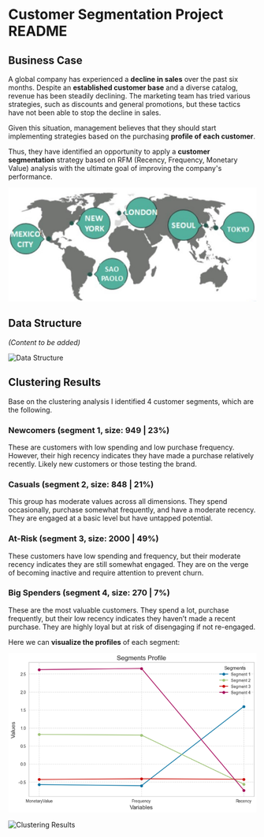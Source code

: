 # Customer Segmentation Project README

## Business Case
A global company has experienced a **decline in sales** over the past six months. Despite an **established customer base** and a diverse catalog, revenue has been steadily declining. The marketing team has tried various strategies, such as discounts and general promotions, but these tactics have not been able to stop the decline in sales.

Given this situation, management believes that they should start implementing strategies based on the purchasing **profile of each customer**.

Thus, they have identified an opportunity to apply a **customer segmentation** strategy based on RFM (Recency, Frequency, Monetary Value) analysis with the ultimate goal of improving the company's performance.

![image alt](https://github.com/GeorgeWLZD/customers_segmentation/blob/83c86646cf13101dc99a2701f7d72d6cf74609fe/img/map.jpg)

## Data Structure
*(Content to be added)*

![Data Structure](path/to/your/image.png)

## Clustering Results

Base on the clustering analysis I identified 4 customer segments, which are the following.

### Newcomers (segment 1, size: 949 | 23%)
These are customers with low spending and low purchase frequency. However, their high recency indicates they have made a purchase relatively recently. 
Likely new customers or those testing the brand.

### Casuals (segment 2, size: 848 | 21%)
This group has moderate values across all dimensions. They spend occasionally, purchase somewhat frequently, and have a moderate recency. 
They are engaged at a basic level but have untapped potential.

### At-Risk (segment 3, size: 2000 | 49%)
These customers have low spending and frequency, but their moderate recency indicates they are still somewhat engaged. 
They are on the verge of becoming inactive and require attention to prevent churn.

### Big Spenders (segment 4, size: 270 | 7%)
These are the most valuable customers. They spend a lot, purchase frequently, but their low recency indicates they haven’t made a recent purchase. 
They are highly loyal but at risk of disengaging if not re-engaged.

Here we can **visualize the profiles** of each segment:

![image alt](https://github.com/GeorgeWLZD/customers_segmentation/blob/c26057d3d4c90e8f58dc4011029b13208979f752/img/segments.png)


![Clustering Results](path/to/your/image.png)
